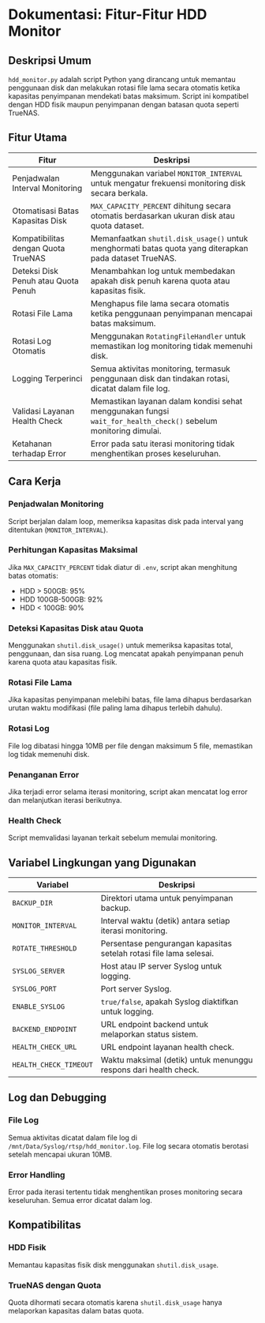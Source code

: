 # Dokumentasi: Fitur-Fitur HDD Monitor

## Deskripsi Umum
`hdd_monitor.py` adalah script Python yang dirancang untuk memantau penggunaan disk dan melakukan rotasi file lama secara otomatis ketika kapasitas penyimpanan mendekati batas maksimum. Script ini kompatibel dengan HDD fisik maupun penyimpanan dengan batasan quota seperti TrueNAS.

## Fitur Utama

| Fitur | Deskripsi |
|-------|-----------|
| Penjadwalan Interval Monitoring | Menggunakan variabel `MONITOR_INTERVAL` untuk mengatur frekuensi monitoring disk secara berkala. |
| Otomatisasi Batas Kapasitas Disk | `MAX_CAPACITY_PERCENT` dihitung secara otomatis berdasarkan ukuran disk atau quota dataset. |
| Kompatibilitas dengan Quota TrueNAS | Memanfaatkan `shutil.disk_usage()` untuk menghormati batas quota yang diterapkan pada dataset TrueNAS. |
| Deteksi Disk Penuh atau Quota Penuh | Menambahkan log untuk membedakan apakah disk penuh karena quota atau kapasitas fisik. |
| Rotasi File Lama | Menghapus file lama secara otomatis ketika penggunaan penyimpanan mencapai batas maksimum. |
| Rotasi Log Otomatis | Menggunakan `RotatingFileHandler` untuk memastikan log monitoring tidak memenuhi disk. |
| Logging Terperinci | Semua aktivitas monitoring, termasuk penggunaan disk dan tindakan rotasi, dicatat dalam file log. |
| Validasi Layanan Health Check | Memastikan layanan dalam kondisi sehat menggunakan fungsi `wait_for_health_check()` sebelum monitoring dimulai. |
| Ketahanan terhadap Error | Error pada satu iterasi monitoring tidak menghentikan proses keseluruhan. |

## Cara Kerja

### Penjadwalan Monitoring
Script berjalan dalam loop, memeriksa kapasitas disk pada interval yang ditentukan (`MONITOR_INTERVAL`).

### Perhitungan Kapasitas Maksimal
Jika `MAX_CAPACITY_PERCENT` tidak diatur di `.env`, script akan menghitung batas otomatis:
- HDD > 500GB: 95%
- HDD 100GB-500GB: 92%
- HDD < 100GB: 90%

### Deteksi Kapasitas Disk atau Quota
Menggunakan `shutil.disk_usage()` untuk memeriksa kapasitas total, penggunaan, dan sisa ruang. Log mencatat apakah penyimpanan penuh karena quota atau kapasitas fisik.

### Rotasi File Lama
Jika kapasitas penyimpanan melebihi batas, file lama dihapus berdasarkan urutan waktu modifikasi (file paling lama dihapus terlebih dahulu).

### Rotasi Log
File log dibatasi hingga 10MB per file dengan maksimum 5 file, memastikan log tidak memenuhi disk.

### Penanganan Error
Jika terjadi error selama iterasi monitoring, script akan mencatat log error dan melanjutkan iterasi berikutnya.

### Health Check
Script memvalidasi layanan terkait sebelum memulai monitoring.

## Variabel Lingkungan yang Digunakan

| Variabel | Deskripsi |
|----------|-----------|
| `BACKUP_DIR` | Direktori utama untuk penyimpanan backup. |
| `MONITOR_INTERVAL` | Interval waktu (detik) antara setiap iterasi monitoring. |
| `ROTATE_THRESHOLD` | Persentase pengurangan kapasitas setelah rotasi file lama selesai. |
| `SYSLOG_SERVER` | Host atau IP server Syslog untuk logging. |
| `SYSLOG_PORT` | Port server Syslog. |
| `ENABLE_SYSLOG` | `true/false`, apakah Syslog diaktifkan untuk logging. |
| `BACKEND_ENDPOINT` | URL endpoint backend untuk melaporkan status sistem. |
| `HEALTH_CHECK_URL` | URL endpoint layanan health check. |
| `HEALTH_CHECK_TIMEOUT` | Waktu maksimal (detik) untuk menunggu respons dari health check. |

## Log dan Debugging

### File Log
Semua aktivitas dicatat dalam file log di `/mnt/Data/Syslog/rtsp/hdd_monitor.log`. File log secara otomatis berotasi setelah mencapai ukuran 10MB.

### Error Handling
Error pada iterasi tertentu tidak menghentikan proses monitoring secara keseluruhan. Semua error dicatat dalam log.

## Kompatibilitas

### HDD Fisik
Memantau kapasitas fisik disk menggunakan `shutil.disk_usage`.

### TrueNAS dengan Quota
Quota dihormati secara otomatis karena `shutil.disk_usage` hanya melaporkan kapasitas dalam batas quota.